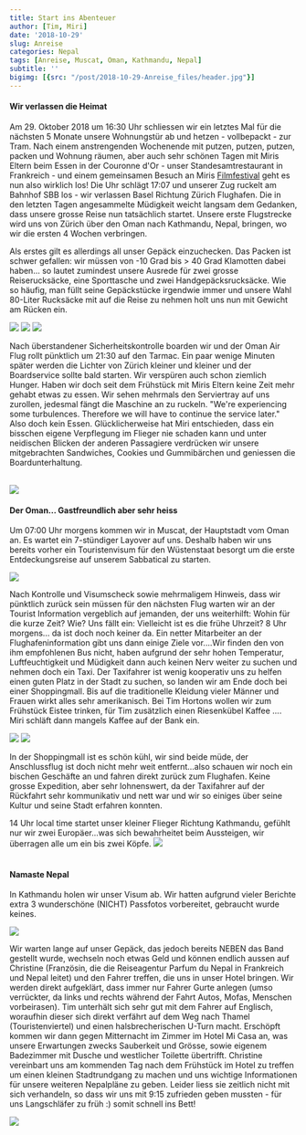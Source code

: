 ```yaml
---
title: Start ins Abenteuer
author: [Tim, Miri]
date: '2018-10-29'
slug: Anreise
categories: Nepal
tags: [Anreise, Muscat, Oman, Kathmandu, Nepal]
subtitle: ''
bigimg: [{src: "/post/2018-10-29-Anreise_files/header.jpg"}]
---
```


#### Wir verlassen die Heimat
Am 29. Oktober 2018 um 16:30 Uhr schliessen wir ein letztes Mal für die nächsten 5 Monate unsere Wohnungstür ab und hetzen - vollbepackt - zur Tram. Nach einem anstrengenden Wochenende mit putzen, putzen, putzen, packen und Wohnung räumen, aber auch sehr schönen Tagen mit Miris Eltern beim Essen in der Couronne d'Or - unser Standesamtrestaurant in Frankreich - und einem gemeinsamen Besuch an Miris [Filmfestival](http://www.shnit.ch) geht es nun also wirklich los! Die Uhr schlägt 17:07 und unserer Zug ruckelt am Bahnhof SBB los - wir verlassen Basel Richtung Zürich Flughafen. Die in den letzten Tagen angesammelte Müdigkeit weicht langsam dem Gedanken, dass unsere grosse Reise nun tatsächlich startet. Unsere erste Flugstrecke wird uns von Zürich über den Oman nach Kathmandu, Nepal, bringen, wo wir die ersten 4 Wochen verbringen.

Als erstes gilt es allerdings all unser Gepäck einzuchecken. Das Packen ist schwer gefallen: wir müssen von -10 Grad bis > 40 Grad Klamotten dabei haben... so lautet zumindest unsere Ausrede für zwei grosse Reiserucksäcke, eine Sporttasche und zwei Handgepäcksrucksäcke. Wie so häufig, man füllt seine Gepäckstücke irgendwie immer und unsere Wahl 80-Liter Rucksäcke mit auf die Reise zu nehmen holt uns nun mit Gewicht am Rücken ein. 

![](/post/2018-10-29-Anreise_files/rucksack_1.jpg)
![](/post/2018-10-29-Anreise_files/rucksack_2.jpg)
![](/post/2018-10-29-Anreise_files/rucksack_3.jpg)

Nach überstandener Sicherheitskontrolle boarden wir und der Oman Air Flug rollt pünktlich um 21:30 auf den Tarmac. Ein paar wenige Minuten später werden die Lichter von Zürich kleiner und kleiner und der Boardservice sollte bald starten. Wir verspüren auch schon ziemlich Hunger. Haben wir doch seit dem Frühstück mit Miris Eltern keine Zeit mehr gehabt etwas zu essen. Wir sehen mehrmals den Serviertray auf uns zurollen, jedesmal fängt die Maschine an zu ruckeln. "We're experiencing some turbulences. Therefore we will have to continue the service later." Also doch kein Essen. Glücklicherweise hat Miri entschieden, dass ein bisschen eigene Verpflegung im Flieger nie schaden kann und unter neidischen Blicken der anderen Passagiere verdrücken wir unsere mitgebrachten Sandwiches, Cookies und Gummibärchen und geniessen die Boardunterhaltung. <br></br>

![](/post/2018-10-29-Anreise_files/oman_air.jpg)

#### Der Oman... Gastfreundlich aber sehr heiss
Um 07:00 Uhr morgens kommen wir in Muscat, der Hauptstadt vom Oman an. Es wartet ein 7-stündiger Layover auf uns. Deshalb haben wir uns bereits vorher ein Touristenvisum für den Wüstenstaat besorgt um die erste Entdeckungsreise auf unserem Sabbatical zu starten. 

![](/post/2018-10-29-Anreise_files/welcome_muscat.jpg)

Nach Kontrolle und Visumscheck sowie mehrmaligem Hinweis, dass wir pünktlich zurück sein müssen für den nächsten Flug warten wir an der Tourist Information vergeblich auf jemanden, der uns weiterhilft: Wohin für die kurze Zeit? Wie? Uns fällt ein: Vielleicht ist es die frühe Uhrzeit? 8 Uhr morgens... da ist doch noch keiner da. Ein netter Mitarbeiter an der Flughafeninformation gibt uns dann einige Ziele vor....Wir finden den von ihm empfohlenen Bus nicht, haben aufgrund der sehr hohen Temperatur, Luftfeuchtigkeit und Müdigkeit dann auch keinen Nerv weiter zu suchen und nehmen doch ein Taxi. Der Taxifahrer ist wenig kooperativ uns zu helfen einen guten Platz in der Stadt zu suchen, so landen wir am Ende doch bei einer Shoppingmall. Bis auf die traditionelle Kleidung vieler Männer und Frauen wirkt alles sehr amerikanisch. Bei Tim Hortons wollen wir zum Frühstück Eistee trinken, für Tim zusätzlich einen Riesenkübel Kaffee .... Miri schläft dann mangels Kaffee auf der Bank ein. 

![](/post/2018-10-29-Anreise_files/mosche.jpg)
![](/post/2018-10-29-Anreise_files/kaffee.jpg)

In der Shoppingmall ist es schön kühl, wir sind beide müde, der Anschlussflug ist doch nicht mehr weit entfernt...also schauen wir noch ein bischen Geschäfte an und fahren direkt zurück zum Flughafen. Keine grosse Expedition, aber sehr lohnenswert, da der Taxifahrer auf der Rückfahrt sehr kommunikativ und nett war und wir so einiges über seine Kultur und seine Stadt erfahren konnten.

14 Uhr local time startet unser kleiner Flieger Richtung Kathmandu, gefühlt nur wir zwei Europäer...was sich bewahrheitet beim Aussteigen, wir überragen alle um ein bis zwei Köpfe.
![](/post/2018-10-29-Anreise_files/flieger_kathmandu.jpg)
<br></br>
#### Namaste Nepal
In Kathmandu holen wir unser Visum ab. Wir hatten aufgrund vieler Berichte extra 3 wunderschöne (NICHT) Passfotos vorbereitet, gebraucht wurde keines.

![](/post/2018-10-29-Anreise_files/willkommen_nepal_1.jpg)

Wir warten lange auf unser Gepäck, das jedoch bereits NEBEN das Band gestellt wurde, wechseln noch etwas Geld und können endlich aussen auf Christine (Französin, die die Reiseagentur Parfum du Nepal in Frankreich und Nepal leitet) und den Fahrer treffen, die uns in unser Hotel bringen. Wir werden direkt aufgeklärt, dass immer nur Fahrer Gurte anlegen (umso verrückter, da links und rechts während der Fahrt Autos, Mofas, Menschen vorbeirasen). Tim unterhält sich sehr gut mit dem Fahrer auf Englisch, woraufhin dieser sich direkt verfährt auf dem Weg nach Thamel (Touristenviertel) und einen halsbrecherischen U-Turn macht. Erschöpft kommen wir dann gegen Mitternacht im Zimmer im Hotel Mi Casa an, was unsere Erwartungen zwecks Sauberkeit und Grösse, sowie eigenem Badezimmer mit Dusche und westlicher Toilette übertrifft.
Christine vereinbart uns am kommenden Tag nach dem Frühstück im Hotel zu treffen um einen kleinen Stadtrundgang zu machen und uns wichtige Informationen für unsere weiteren Nepalpläne zu geben. Leider liess sie zeitlich nicht mit sich verhandeln, so dass wir uns mit 9:15 zufrieden geben mussten - für uns Langschläfer zu früh :) somit schnell ins Bett!

![](/post/2018-10-29-Anreise_files/hotel_kathmandu.jpg)
